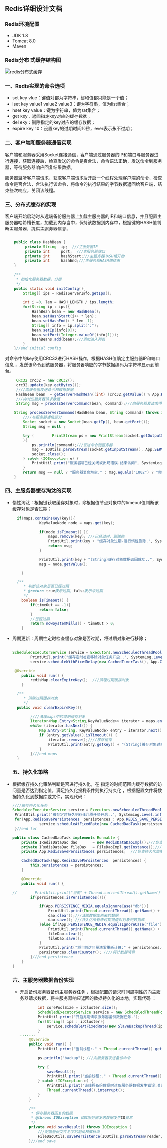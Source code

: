 ## Redis详细设计文档

### Redis环境配置

+ JDK 1.8
+ Tomcat 8.0
+ Maven

### Redis分布 式缓存结构图

![redis分布式缓存](img/redis.jpg)

### 一、Redis实现的命令选项

+ set key vlue：键值对都为字符串，键和值都只能是一个值；
+ lset key value1 value2 value3：键为字符串，值为list集合；
+ hset key value：键为字符串，值为set集合；
+ get key：返回指定key对应的缓存数据；
+ del eky：删除指定的key对应的缓存数据；
+ expire key  10：设置key的过期时间10秒，ever表示永不过期；

### 二、客户端和服务器通信实现 

​	客户端和服务器采用Socket连接通信，客户端通过服务器的IP和端口与服务器进行连接，获取连接后，检查发送的命令是否合法，命令语法正确，发送命令到服务器，等待服务器响应回复结果数据。

​	服务器监听客户端请求，获取客户端请求后开启一个线程处理客户端的命令，检查命令是否合法，合法执行该命令，将命令的执行结果的字节数据返回给客户端，结束些次响应，关闭该线程。

### 三、分布式缓存的实现

​	客户端开始启动时从远端备份服务器上加载主服务器的IP和端口信息，并且配置主服务器哈希槽长度，加载到内存当中，保持该数据到内存中，根据键的HASH值判断主服务器，提供主服务器信息。

```java

	public class HashBean {
   		 private String  ip;  ///主服务器IP
    	 private int     port;  ///主服务器端口
    	 private int     hashStart;///主服务器HASH槽开始
   		 private int     hashEnd;///主服务器HASH槽结束
    }
  
	/**
     * 初始化服务器数据，分槽
     */
    public static void initConfig(){
        String[] ips = RedisServerInfo.getIps();

        int i =0, len = HASH_LENGTH / ips.length;
        for(String ip : ips){
            HashBean bean = new HashBean();
            bean.setHashStart(i++ * len);
            bean.setHashEnd(i * len -1);
            String[] info = ip.split(":");
            bean.setIp(info[0]);
            bean.setPort(Integer.valueOf(info[1]));
            hashBeans.add(bean);///添加进入列表
        }
    }//end initial config
```

​	对命令中的key使用CRC32进行HASH操作，根据HASH值确定主服务器IP和端口信息 ，发送该命令到该服务器，将服务器响应的字节数据编码为字符串显示到前台。

```java
 	 CRC32 crc32 = new CRC32();
  	 crc32.update(key.getBytes());
 	 ////向服务器发送命令和取得数据
 	 HashBean bean  = getServerHashBean((int) (crc32.getValue() % App.HASH_LENGTH));
     ///向对应服务器请求数据
     String msg = processServerCommand(bean, command);///向服务器发请求得到回应

	String processServerCommand(HashBean bean, String command) throws IOException {
        ////与服务器通信部分
        Socket socket = new Socket(bean.getIp(), bean.getPort());
        String msg = null ;

        try (        PrintStream ps = new PrintStream(socket.getOutputStream())
        ){
            ps.println(command);///发送命令到服务器
            msg = IOUtils.parseStream(socket.getInputStream(), App.SERVER_OK);
            socket.close();
        } catch (IOException e) {
            PrintUtil.print("服务器端已经关闭或出现错误.结束访问", SystemLog.Level.error);
        }
        return msg == null ? "服务器消息为空." : msg.equals("1002") ? "命令格式不正确,请检查命令" : msg;
    }
```

### 四、主服务器缓存淘汰的实现

+ 惰性淘汰：根据键获取缓存对象时，除根据值节点对象中的timeout值判断该缓存对象是否过期；

  ```java
  	if(maps.containsKey(key)){
              KeyValueNode node = maps.get(key);
  
              if(node.isTimeout() ){
                  maps.remove(key); ///已经过时，删除掉
                  PrintUtil.print(key + "缓存对象过期-进行惰性删除.", SystemLog.Level.warning);
                  return msg;
              }
  
              PrintUtil.print(key + "(String)缓存对象数据返回成功..", SystemLog.Level.info);
              msg = node.getValue();
  
      }
  
  	/**
       * 判断该对象是否已经过期
       * @return true表示过期，false表示未过期
       */
      boolean isTimeout() {
          if(timeOut == -1){
              return false;
          }
          //是否过期
          return nowSystemMills() - timeOut > 0;
      }
  ```

  

+ 周期更新：周期性定时检查缓存对象是否过期，将过期对象进行移除；

  ```java
   
  ScheduledExecutorService service = Executors.newScheduledThreadPool(corePoolSize);
          PrintUtil.print("缓存定时检查移除对象任务开启..", SystemLog.Level.info);
          service.scheduleWithFixedDelay(new CachedTimerTask(), App.CACHED_CHECK_INITIAL, App.CACHED_CHECK_PERIOD, TimeUnit.SECONDS);
  
   @Override
      public void run() {
          redisMap.clearExpireKey();  ///清理过期缓存对象
      }
   
  	/**
       * 清除过期缓存对象
       */	
    public void clearExpireKey(){
  
          ////清理maps中的过期缓存对象
          Iterator<Map.Entry<String,KeyValueNode>> iterator = maps.entrySet().iterator();
          while (iterator.hasNext()) {
              Map.Entry<String, KeyValueNode> entry = iterator.next();
              if (entry.getValue().isTimeout()) {
                  iterator.remove();////移除缓存
                  PrintUtil.print(entry.getKey() + "(String)缓存对象过期-进行主动删除.", SystemLog.Level.warning);
              }
          }///end maps
    }
  ```

  ### 五、持久化策略

+ 根据缓存持久化策略判断是否进行持久化，在 指定的时间范围内缓存数据的访问量是否达到指定值，满足持久化投机条件则执行持久化 ，根据配置文件将数据持久化到数据库或文件，实现代码：

  ```java 
  ////缓存持久化任务 
  ScheduledExecutorService service = Executors.newScheduledThreadPool(corePoolSize);
   PrintUtil.print("缓存定时持久到存储介质任务开启..", SystemLog.Level.info);
   for(App.RedisSavePersistences  persistences : App.REDIS_SAVE_PERSISTENCES){
              service.scheduleAtFixedRate(new CachedDaoTask(persistences), App.CACHED_CHECK_INITIAL, persistences.getSaveDelayTime(), TimeUnit.SECONDS );
   }//end for
  
  public class CachedDaoTask implements Runnable {
      private IRedisDataDao dao       = new RedisDataDaoImpl();///负责写入数据库
      private IRedisDataDao fileDao   = FileDaoImpl.getInstance();///负责写入文件
      private App.RedisSavePersistences persistences;  ///负责持久化策略
  
      CachedDaoTask(App.RedisSavePersistences  persistences) {
          this.persistences = persistences;
      }
  
      @Override
      public void run() {
  
  //        PrintUtil.print("当前" + Thread.currentThread().getName() + "线程-当前访问量:" + persistences.getNowCount(), SystemLog.Level.info);
          if(persistences.isPersistences()){
  
              if(App.PERSISTENCE_MEDIA.equalsIgnoreCase("db")){
                  PrintUtil.print(Thread.currentThread().getName() + "线程正在将数据持久化到数据库，当前访问量:" +  persistences.getNowCount(), SystemLog.Level.info);
                  dao.clear();///清除数据库原来的数据
                  dao.save(); ///持久化所有未过期键值对对象到数据库
              }else if(App.PERSISTENCE_MEDIA.equalsIgnoreCase("file")){
                  PrintUtil.print(Thread.currentThread().getName() + "线程正在将数据持久化到文件，当前访问量:" +  persistences.getNowCount(), SystemLog.Level.info);
                  fileDao.clear();
                  fileDao.save();
              }
              PrintUtil.print("将当前访问量清零重新计算:" + persistences.getNowCount()+ " -> 0" , SystemLog.Level.info);
              persistences.clearCounter(); ////将计数器清零
          }///end persistence
      }
  }
  
  ```

  ### 六、主服务器数据备份实现

  + 开启备份服务器备份主服务器任务 ，根据配置的请求时间周期性的向主服务器请求数据，将主服务器响应返回的数据持久化的本地，实现代码 ：

    ```java
    	    int corePoolSize = ipCluster.size();
            ScheduledExecutorService service = new ScheduledThreadPoolExecutor(corePoolSize);
            PrintUtil.print("开启周期请求服务器备份数据任务.");
            for(String[] ips : ipCluster){
                service.scheduleAtFixedRate(new SlaveBackupThread(ips[0],ips[1]), App.SLAVE_INITIAL_DELAY,App.SLAVE_PERIOD_DELAY, TimeUnit.SECONDS);
            }
    .......
    	@Override
        public void run() {
            PrintUtil.print("当前线程:." + Thread.currentThread().getName() + "开始数据备份任务.", SystemLog.Level.info);
    
            ps.println("backup"); ///向服务器发送备份命令
    
            try {
                saveResult();
                PrintUtil.print("当前线程:." + Thread.currentThread().getName() + "数据备份任务完成.", SystemLog.Level.info);
            } catch (IOException e) {
                PrintUtil.print("该线程备份数据时读取服务器数据发生错误.关闭该线程" + e.getMessage(), SystemLog.Level.error);
                Thread.currentThread().interrupt();
            }
        }
    
        /**
         * 保存服务器回复的数据
         * @throws IOException 读取服务器发送数据发生IO异常
         */
        private void saveResult() throws IOException {
            ///配置备份文件名字的前缀和解析流
            FileDaoUtils.savePersistence(IOUtils.parseStream(reader, App.SERVER_OK),preffix);
        }///end save	
    ```

    